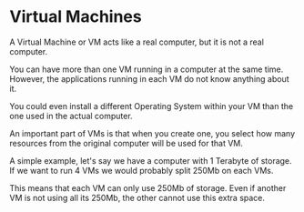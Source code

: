 # Virtual Machines

A Virtual Machine or VM acts like a real computer, but it is not a real computer.

You can have more than one VM running in a computer at the same time. However, the applications running in each VM do not know anything about it.

You could even install a different Operating System within your VM than the one used in the actual computer.

An important part of VMs is that when you create one, you select how many resources from the original computer will be used for that VM.

A simple example, let's say we have a computer with 1 Terabyte of storage. If we want to run 4 VMs we would probably split 250Mb on each VMs.

This means that each VM can only use 250Mb of storage. Even if another VM is not using all its 250Mb, the other cannot use this extra space.
